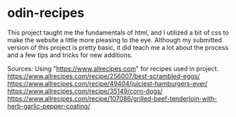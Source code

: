 # odin-recipes

This project taught me the fundamentals of html, and I utilized a bit of css to make the website a little more pleasing to the eye. 
Although my submitted version of this project is pretty basic, it did teach me a lot about the process and a few tips and tricks for new additions.

Sources:
Using "https://www.allrecipes.com" for recipes used in project.
https://www.allrecipes.com/recipe/256007/best-scrambled-eggs/
https://www.allrecipes.com/recipe/49404/juiciest-hamburgers-ever/
https://www.allrecipes.com/recipe/35149/corn-dogs/
https://www.allrecipes.com/recipe/107086/grilled-beef-tenderloin-with-herb-garlic-pepper-coating/

